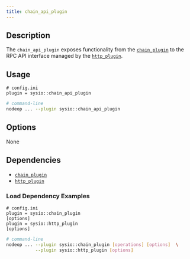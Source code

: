 ```yaml
---
title: chain_api_plugin
---
```


## Description

The `chain_api_plugin` exposes functionality from the [`chain_plugin`](chain-plugin.md) to the RPC API interface managed by the [`http_plugin`](http-plugin.md).

## Usage

```console
# config.ini
plugin = sysio::chain_api_plugin
```

```sh
# command-line
nodeop ... --plugin sysio::chain_api_plugin
```

## Options

None

## Dependencies

* [`chain_plugin`](chain-plugin.md)
* [`http_plugin`](http-plugin.md)

### Load Dependency Examples

```console
# config.ini
plugin = sysio::chain_plugin
[options]
plugin = sysio::http_plugin
[options]
```

```sh
# command-line
nodeop ... --plugin sysio::chain_plugin [operations] [options]  \
           --plugin sysio::http_plugin [options]
```
